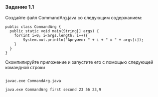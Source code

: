 ### Задание 1.1

Создайте файл CommandArg.java со следующим содержанием:

````
public class CommandArg {
  public static void main(String[] args) {
 	for(int i=0; i<args.length; i++){
  	    System.out.println("Аргумент " + i + " = " + args[i]);
	}
  }
}
````

Скомпилируйте приложение и запустите его с помощью следующей командной строки 

````

javac.exe CommandArg.java

java.exe CommandArg first second 23 56 23,9 
````